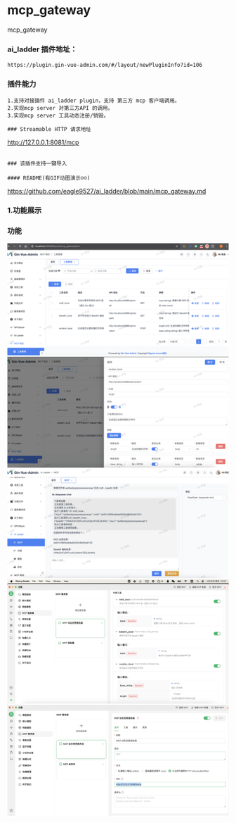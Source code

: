 # mcp_gateway
mcp_gateway 

###  ai_ladder  插件地址： 
```
https://plugin.gin-vue-admin.com/#/layout/newPluginInfo?id=106
```
### 插件能力
```
1.支持对接插件 ai_ladder plugin，支持 第三方 mcp 客户端调用。
2.实现mcp server 对第三方API 的调用。
3.实现mcp server 工具动态注册/销毁。
```
  
```
### Streamable HTTP 请求地址

```
  http://127.0.0.1:8081/mcp
```

### 该插件支持一键导入

#### README(有GIF动图演示☺️☺️)
```
https://github.com/eagle9527/ai_ladder/blob/main/mcp_gateway.md

### 1.功能展示
### 功能 
![工具列表](https://github.com/eagle9527/ai_ladder/blob/main/tools.png?raw=true)
![工具详情](https://github.com/eagle9527/ai_ladder/blob/main/tool_defail.png?raw=true)
![ai_ladder_mcp_gateway调用](https://github.com/eagle9527/ai_ladder/blob/main/ai_ladder_mcp_gateway.png?raw=true)
![第三方mcp客户端调用](https://github.com/eagle9527/ai_ladder/blob/main/CherryStudio_mcp_gateway.png?raw=true)
![第三方mcp客户端配置](https://github.com/eagle9527/ai_ladder/blob/main/ide_client.png?raw=true)

